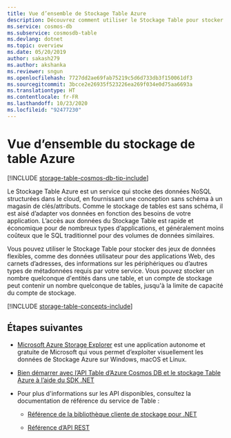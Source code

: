 ```yaml
---
title: Vue d’ensemble de Stockage Table Azure
description: Découvrez comment utiliser le Stockage Table pour stocker des jeux de données flexibles, comme des données utilisateur pour des applications web, des carnets d’adresses, des informations sur les appareils ou d’autres types de métadonnées.
ms.service: cosmos-db
ms.subservice: cosmosdb-table
ms.devlang: dotnet
ms.topic: overview
ms.date: 05/20/2019
author: sakash279
ms.author: akshanka
ms.reviewer: sngun
ms.openlocfilehash: 7727dd2ae69fab75219c5d6d733db3f150061df3
ms.sourcegitcommit: 3bcce2e26935f523226ea269f034e0d75aa6693a
ms.translationtype: HT
ms.contentlocale: fr-FR
ms.lasthandoff: 10/23/2020
ms.locfileid: "92477230"
---
```

# <a name="azure-table-storage-overview"></a>Vue d’ensemble du stockage de table Azure

[!INCLUDE [storage-table-cosmos-db-tip-include](../../includes/storage-table-cosmos-db-tip-include.md)]

Le Stockage Table Azure est un service qui stocke des données NoSQL structurées dans le cloud, en fournissant une conception sans schéma à un magasin de clés/attributs. Comme le stockage de tables est sans schéma, il est aisé d’adapter vos données en fonction des besoins de votre application. L’accès aux données du Stockage Table est rapide et économique pour de nombreux types d’applications, et généralement moins coûteux que le SQL traditionnel pour des volumes de données similaires.

Vous pouvez utiliser le Stockage Table pour stocker des jeux de données flexibles, comme des données utilisateur pour des applications Web, des carnets d’adresses, des informations sur les périphériques ou d’autres types de métadonnées requis par votre service. Vous pouvez stocker un nombre quelconque d'entités dans une table, et un compte de stockage peut contenir un nombre quelconque de tables, jusqu'à la limite de capacité du compte de stockage.

[!INCLUDE [storage-table-concepts-include](../../includes/storage-table-concepts-include.md)]

## <a name="next-steps"></a>Étapes suivantes

* [Microsoft Azure Storage Explorer](../vs-azure-tools-storage-manage-with-storage-explorer.md) est une application autonome et gratuite de Microsoft qui vous permet d’exploiter visuellement les données de Stockage Azure sur Windows, macOS et Linux.

* [Bien démarrer avec l’API Table d’Azure Cosmos DB et le stockage Table Azure à l’aide du SDK .NET](./tutorial-develop-table-dotnet.md)

* Pour plus d'informations sur les API disponibles, consultez la documentation de référence du service de Table :

    * [Référence de la bibliothèque cliente de stockage pour .NET](/dotnet/api/overview/azure/storage)

    * [Référence d’API REST](/rest/api/storageservices/)